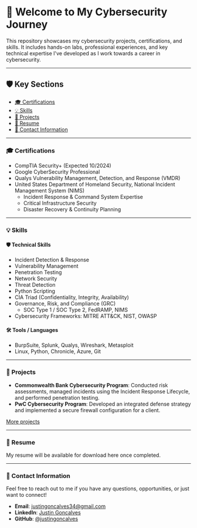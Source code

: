 # 👾 Welcome to My Cybersecurity Journey

This repository showcases my cybersecurity projects, certifications, and skills. It includes hands-on labs, professional experiences, and key technical expertise I've developed as I work towards a career in cybersecurity.

---

## 🛡️ Key Sections
- [🎓 Certifications](#🎓-certifications)
- [💡 Skills](#💡-skills)
- [📂 Projects](#📂-projects)
- [📄 Resume](#📄-resume)
- [💬 Contact Information](#💬-contact-information)

---

### 🎓 Certifications

- CompTIA Security+ (Expected 10/2024)
- Google CyberSecurity Professional
- Qualys Vulnerability Management, Detection, and Response (VMDR)
- United States Department of Homeland Security, National Incident Management System (NIMS)
   - Incident Response & Command System Expertise
   - Critical Infrastructure Security
   - Disaster Recovery & Continuity Planning

---

### 💡 Skills

#### 🛡️ Technical Skills
   - Incident Detection & Response
   - Vulnerability Management
   - Penetration Testing
   - Network Security
   - Threat Detection
   - Python Scripting
   - CIA Triad (Confidentiality, Integrity, Availability)
   - Governance, Risk, and Compliance (GRC)
     - SOC Type 1 / SOC Type 2, FedRAMP, NIMS
   - Cybersecurity Frameworks: MITRE ATT&CK, NIST, OWASP

#### 🛠️ Tools / Languages
   - BurpSuite, Splunk, Qualys, Wireshark, Metasploit
   - Linux, Python, Chronicle, Azure, Git

---

### 📂 Projects

- **Commonwealth Bank Cybersecurity Program**: Conducted risk assessments, managed incidents using the Incident Response Lifecycle, and performed penetration testing.
- **PwC Cybersecurity Program**: Developed an integrated defense strategy and implemented a secure firewall configuration for a client.

[More projects](Projects.md)

---

### 📄 Resume

My resume will be available for download here once completed.

---

### 💬 Contact Information

Feel free to reach out to me if you have any questions, opportunities, or just want to connect!

- **Email**: justingoncalves34@gmail.com
- **LinkedIn**: [Justin Goncalves](https://www.linkedin.com/in/justingoncalves/) 
- **GitHub**: [@justingoncalves](https://github.com/justingoncalves)
